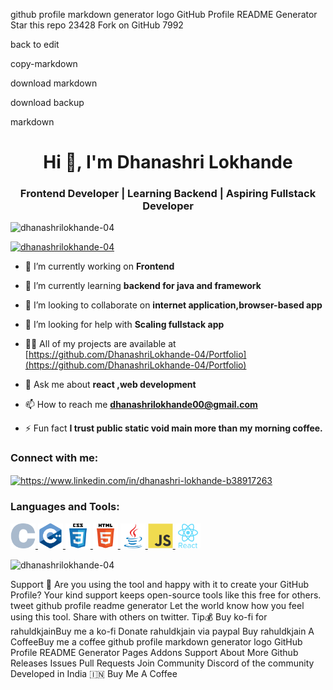 github profile markdown generator logo
GitHub Profile README Generator
Star this repo
23428
Fork on GitHub
7992

back to edit

copy-markdown

download markdown

download backup

markdown
<h1 align="center">Hi 👋, I'm Dhanashri Lokhande</h1>
<h3 align="center">Frontend Developer | Learning Backend | Aspiring Fullstack Developer</h3>

<p align="left"> <img src="https://komarev.com/ghpvc/?username=dhanashrilokhande-04&label=Profile%20views&color=0e75b6&style=flat" alt="dhanashrilokhande-04" /> </p>

<p align="left"> <a href="https://github.com/ryo-ma/github-profile-trophy"><img src="https://github-profile-trophy.vercel.app/?username=dhanashrilokhande-04" alt="dhanashrilokhande-04" /></a> </p>

- 🔭 I’m currently working on **Frontend**

- 🌱 I’m currently learning **backend for java and framework**

- 👯 I’m looking to collaborate on **internet application,browser-based app**

- 🤝 I’m looking for help with **Scaling fullstack app**

- 👨‍💻 All of my projects are available at [https://github.com/DhanashriLokhande-04/Portfolio](https://github.com/DhanashriLokhande-04/Portfolio)

- 💬 Ask me about **react ,web development**

- 📫 How to reach me **dhanashrilokhande00@gmail.com**

- ⚡ Fun fact **I trust public static void main more than my morning coffee.**

<h3 align="left">Connect with me:</h3>
<p align="left">
<a href="https://www.linkedin.com/in/dhanashri-lokhande04/" target="blank"><img align="center" src="https://raw.githubusercontent.com/rahuldkjain/github-profile-readme-generator/master/src/images/icons/Social/linked-in-alt.svg" alt="https://www.linkedin.com/in/dhanashri-lokhande-b38917263" height="30" width="40" /></a>
</p>

<h3 align="left">Languages and Tools:</h3>
<p align="left"> <a href="https://www.cprogramming.com/" target="_blank" rel="noreferrer"> <img src="https://raw.githubusercontent.com/devicons/devicon/master/icons/c/c-original.svg" alt="c" width="40" height="40"/> </a> <a href="https://www.w3schools.com/cpp/" target="_blank" rel="noreferrer"> <img src="https://raw.githubusercontent.com/devicons/devicon/master/icons/cplusplus/cplusplus-original.svg" alt="cplusplus" width="40" height="40"/> </a> <a href="https://www.w3schools.com/css/" target="_blank" rel="noreferrer"> <img src="https://raw.githubusercontent.com/devicons/devicon/master/icons/css3/css3-original-wordmark.svg" alt="css3" width="40" height="40"/> </a> <a href="https://www.w3.org/html/" target="_blank" rel="noreferrer"> <img src="https://raw.githubusercontent.com/devicons/devicon/master/icons/html5/html5-original-wordmark.svg" alt="html5" width="40" height="40"/> </a> <a href="https://www.java.com" target="_blank" rel="noreferrer"> <img src="https://raw.githubusercontent.com/devicons/devicon/master/icons/java/java-original.svg" alt="java" width="40" height="40"/> </a> <a href="https://developer.mozilla.org/en-US/docs/Web/JavaScript" target="_blank" rel="noreferrer"> <img src="https://raw.githubusercontent.com/devicons/devicon/master/icons/javascript/javascript-original.svg" alt="javascript" width="40" height="40"/> </a> <a href="https://reactjs.org/" target="_blank" rel="noreferrer"> <img src="https://raw.githubusercontent.com/devicons/devicon/master/icons/react/react-original-wordmark.svg" alt="react" width="40" height="40"/> </a> </p>

<p><img align="center" src="https://github-readme-stats.vercel.app/api/top-langs?username=dhanashrilokhande-04&show_icons=true&locale=en&layout=compact" alt="dhanashrilokhande-04" /></p>

Support 🙏
Are you using the tool and happy with it to create your GitHub Profile?
Your kind support keeps open-source tools like this free for others.
tweet github profile readme generator
Let the world know how you feel using this tool. Share with others on twitter.
Tip💰
Buy ko-fi for rahuldkjainBuy me a ko-fi
Donate rahuldkjain via paypal
Buy rahuldkjain A CoffeeBuy me a coffee
github profile markdown generator logo
GitHub Profile README Generator
Pages
Addons
Support
About
More
Github
Releases
Issues
Pull Requests
Join Community
Discord of the community
Developed in India 🇮🇳
Buy Me A Coffee

<!--
**DhanashriLokhande-04/DhanashriLokhande-04** is a ✨ _special_ ✨ repository because its `README.md` (this file) appears on your GitHub profile.

Here are some ideas to get you started:

- 🔭 I’m currently working on ...
- 🌱 I’m currently learning ...
- 👯 I’m looking to collaborate on ...
- 🤔 I’m looking for help with ...
- 💬 Ask me about ...
- 📫 How to reach me: ...
- 😄 Pronouns: ...
- ⚡ Fun fact: ...
-->
